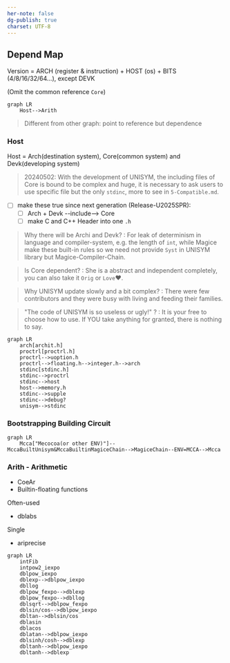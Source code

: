 ```yaml
---
her-note: false
dg-publish: true
charset: UTF-8
---
```


## Depend Map

Version = ARCH (register & instruction) + HOST (os) + BITS (4/8/16/32/64...), except DEVK

(Omit the common reference `Core`)

```mermaid
graph LR
	Host-->Arith

```

>Different from other graph: point to reference but dependence

### Host

Host = Arch(destination system), Core(common system) and Devk(developing system)

> 20240502: With the development of UNISYM, the including files of Core is bound to be complex and huge, it is necessary to ask users to use specific file but the only `stdinc`, more to see in `5-Compatible.md`. 

- [ ] make these true since next generation (Release-U2025SPR):
	- [ ] Arch + Devk --include--> Core
	- [ ] make C and C++ Header into one `.h`

>Why there will be Archi and Devk?
>: For leak of determinism in language and compiler-system, e.g. the length of `int`, while Magice make these built-in rules so we need not provide `Syst` in UNISYM library but Magice-Compiler-Chain.

>Is Core dependent?
>: She is a abstract and independent completely, you can also take it `Orig` or `Love`❤.

>Why UNISYM update slowly and a bit complex?
>: There were few contributors and they were busy with living and feeding their families.

>"The code of UNISYM is so useless or ugly!" ?
>: It is your free to choose how to use. If YOU take anything for granted, there is nothing to say.

```mermaid
graph LR
	arch[archit.h]
	proctrl[proctrl.h]
	proctrl-->uoption.h
	proctrl-->floating.h-->integer.h-->arch
	stdinc[stdinc.h]
	stdinc-->proctrl
	stdinc-->host
	host-->memory.h
	stdinc-->supple
	stdinc-->debug?
	unisym-->stdinc
```

### Bootstrapping Building Circuit

```mermaid
graph LR
	Mcca["Mecocoa(or other ENV)"]--MccaBuiltUnisym&MccaBuiltinMagiceChain-->MagiceChain--ENV=MCCA-->Mcca
```

### Arith - Arithmetic

- CoeAr
- Builtin-floating functions

Often-used
- dblabs

Single
- ariprecise

```mermaid
graph LR
	intFib
	intpow2_iexpo
	dblpow_iexpo
	dblexp-->dblpow_iexpo
	dbllog
	dblpow_fexpo-->dblexp
	dblpow_fexpo-->dbllog
	dblsqrt-->dblpow_fexpo
	dblsin/cos-->dblpow_iexpo
	dbltan-->dblsin/cos
	dblasin
	dblacos
	dblatan-->dblpow_iexpo
	dblsinh/cosh-->dblexp
	dbltanh-->dblpow_iexpo
	dbltanh-->dblexp
```
